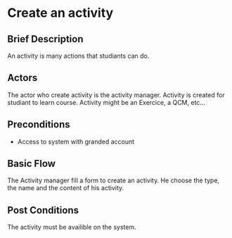 # Create an activity

## Brief Description
An activity is many actions that studiants can do. 

## Actors
The actor who create activity is the activity manager. 
Activity is created for studiant to learn course. 
Activity might be an Exercice, a QCM, etc...

## Preconditions
- Access to system with granded account

## Basic Flow
The Activity manager fill a form to create an activity. He choose the type, the name and the content of his activity. 

## Post Conditions
The activity must be availible on the system. 
